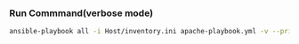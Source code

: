 ### Run Commmand(verbose mode)
```bash
ansible-playbook all -i Host/inventory.ini apache-playbook.yml -v --private-key ~/private_key.pem
```